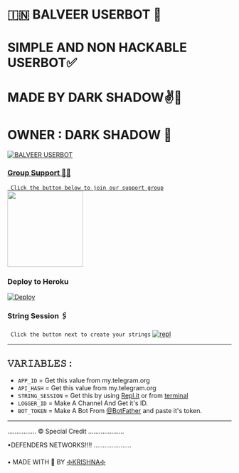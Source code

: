 
# 🇮🇳 BALVEER USERBOT 💝
# SIMPLE AND NON HACKABLE USERBOT✅
# MADE BY DARK SHADOW✌💖
# OWNER : DARK SHADOW 👦

<p align="center">
  <a href="https://github.com/PhoenixGamerz/BalveerUserbot">
    


![BALVEER USERBOT](https://te.legra.ph/file/f6eb3a3107d045d8f90c2.jpg)

### Group Support 💖💖
`
Click the button below to join our support group`
   <a href="https://t.me/Balveer_Support"><img src="https://img.shields.io/badge/Grup%20Support%3F-Balveer-red?&style=flat-square?&logo=telegram" width=170px></a></p>


### Deploy to Heroku

[![Deploy](https://www.herokucdn.com/deploy/button.svg)](https://heroku.com/deploy)

### String Session 🖇
`
Click the button next to create your strings`
[![repl](https://telegra.ph/file/623446b4c3571f05b9dc2.jpg)](https://replit.com/@GENIUSYOUTUBER/MAHADEV-TORNADO-R3PL?v=1)
    
------------------------------------------------
## 𝚅𝙰𝚁𝙸𝙰𝙱𝙻𝙴𝚂 :

- `APP_ID`  =  Get this value from my.telegram.org
- `API_HASH`  =  Get this value from my.telegram.org
- `STRING_SESSION`  =  Get this by using [Repl.it](#Repl) or from [terminal](#Terminal)
- `LOGGER_ID`  =  Make A Channel And Get it's ID.
- `BOT_TOKEN`  =  Make A Bot From [@BotFather](https://t.me/botfather) and paste it's token.
------------

................
© Special Credit
....................


•DEFENDERS NETWORKS!!!!
.....................

• MADE WITH 🎉 BY [࿇KRISHNA࿇](https://t.me/xD_Krishna_xD)
